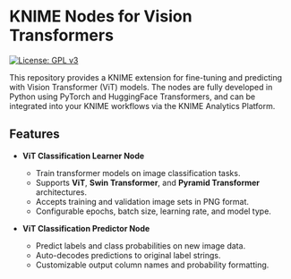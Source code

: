 # KNIME Nodes for Vision Transformers
[![License: GPL v3](https://img.shields.io/badge/license-GPLv3-blue.svg)](https://www.gnu.org/licenses/gpl-3.0.html)

This repository provides a KNIME extension for fine-tuning and predicting with Vision Transformer (ViT) models. The nodes are fully developed in Python using PyTorch and HuggingFace Transformers, and can be integrated into your KNIME workflows via the KNIME Analytics Platform.

## Features

- **ViT Classification Learner Node**
  - Train transformer models on image classification tasks.
  - Supports **ViT**, **Swin Transformer**, and **Pyramid Transformer** architectures.
  - Accepts training and validation image sets in PNG format.
  - Configurable epochs, batch size, learning rate, and model type.

- **ViT Classification Predictor Node**
  - Predict labels and class probabilities on new image data.
  - Auto-decodes predictions to original label strings.
  - Customizable output column names and probability formatting.
